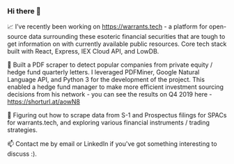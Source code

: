 ### Hi there 👋

📈 I’ve recently been working on https://warrants.tech - a platform for open-source data surrounding these esoteric financial securities that are tough to get information on with currently available public resources. Core tech stack built with React, Express, IEX Cloud API, and LowDB. 

📰 Built a PDF scraper to detect popular companies from private equity / hedge fund quarterly letters. I leveraged PDFMiner, Google Natural Language API, and Python 3 for the development of the project. This enabled a hedge fund manager to make more efficient investment sourcing decisions from his network - you can see the results on Q4 2019 here - https://shorturl.at/aowN8

🤔 Figuring out how to scrape data from S-1 and Prospectus filings for SPACs for warrants.tech, and exploring various financial instruments / trading strategies.

📫 Contact me by email or LinkedIn if you've got something interesting to discuss :).

<!--
**terose73/terose73** is a ✨ _special_ ✨ repository because its `README.md` (this file) appears on your GitHub profile.

Here are some ideas to get you started:

- 🔭 I’m currently working on ...
- 🌱 I’m currently learning ...
- 👯 I’m looking to collaborate on ...
- 🤔 I’m looking for help with ...
- 💬 Ask me about ...
- 📫 How to reach me: ...
- 😄 Pronouns: ...
- ⚡ Fun fact: ...
-->
